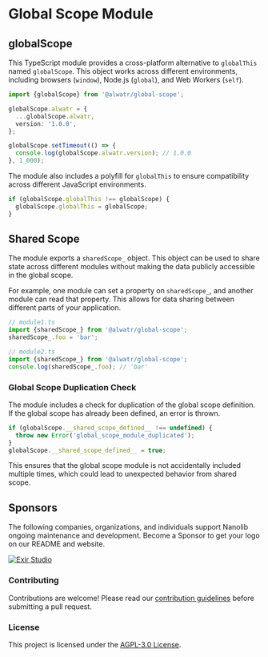 # Global Scope Module

## globalScope

This TypeScript module provides a cross-platform alternative to `globalThis` named `globalScope`. This object works across different environments, including browsers (`window`), Node.js (`global`), and Web Workers (`self`).

```typescript
import {globalScope} from '@alwatr/global-scope';

globalScope.alwatr = {
  ...globalScope.alwatr,
  version: '1.0.0',
};

globalScope.setTimeout(() => {
  console.log(globalScope.alwatr.version); // 1.0.0
}, 1_000);
```

The module also includes a polyfill for `globalThis` to ensure compatibility across different JavaScript environments.

```typescript
if (globalScope.globalThis !== globalScope) {
  globalScope.globalThis = globalScope;
}
```

## Shared Scope

The module exports a `sharedScope_` object. This object can be used to share state across different modules without making the data publicly accessible in the global scope.

For example, one module can set a property on `sharedScope_`, and another module can read that property. This allows for data sharing between different parts of your application.

```typescript
// module1.ts
import {sharedScope_} from '@alwatr/global-scope';
sharedScope_.foo = 'bar';
```

```typescript
// module2.ts
import {sharedScope_} from '@alwatr/global-scope';
console.log(sharedScope_.foo); // 'bar'
```

### Global Scope Duplication Check

The module includes a check for duplication of the global scope definition. If the global scope has already been defined, an error is thrown.

```typescript
if (globalScope.__shared_scope_defined__ !== undefined) {
  throw new Error('global_scope_module_duplicated');
}
globalScope.__shared_scope_defined__ = true;
```

This ensures that the global scope module is not accidentally included multiple times, which could lead to unexpected behavior from shared scope.

## Sponsors

The following companies, organizations, and individuals support Nanolib ongoing maintenance and development. Become a Sponsor to get your logo on our README and website.

[![Exir Studio](https://avatars.githubusercontent.com/u/181194967?s=200&v=4)](https://exirstudio.com)

### Contributing

Contributions are welcome! Please read our [contribution guidelines](https://github.com/Alwatr/.github/blob/next/CONTRIBUTING.md) before submitting a pull request.

### License

This project is licensed under the [AGPL-3.0 License](LICENSE).
